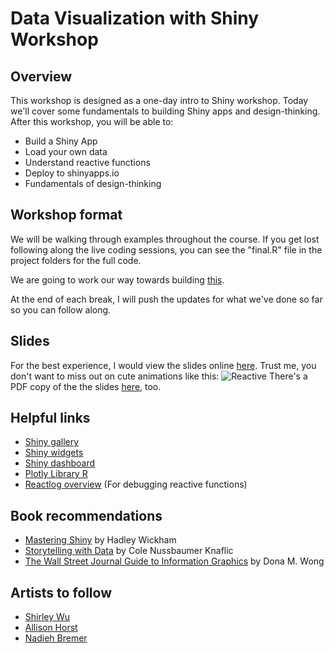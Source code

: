 # Data Visualization with Shiny Workshop

## Overview
This workshop is designed as a one-day intro to Shiny workshop. Today we'll cover some fundamentals to building Shiny apps and design-thinking. After this workshop, you will be able to:

- Build a Shiny App
- Load your own data
- Understand reactive functions
- Deploy to shinyapps.io
- Fundamentals of design-thinking

## Workshop format
We will be walking through examples throughout the course. If you get lost following along the live coding sessions, you can see the "final.R" file in the project folders for the full code.

We are going to work our way towards building [this](https://veeps.shinyapps.io/shiny_workshop/).

At the end of each break, I will push the updates for what we've done so far so you can follow along. 

## Slides
For the best experience, I would view the slides online [here](https://docs.google.com/presentation/d/15S1CL5cinseDYhjExdkvCjkKtC6y2smm70vksr05c1g/edit?usp=sharing).
Trust me, you don't want to miss out on cute animations like this: ![Reactive](https://static1.squarespace.com/static/56b18976f8baf3f55716718f/57f5b864414fb53f7ae1d7bd/5f3383550dc6857846f62829/1597211539736/?format=1500w)
There's a PDF copy of the the slides [here](slides.pdf), too.

## Helpful links
- [Shiny gallery](https://shiny.rstudio.com/gallery/)
- [Shiny widgets](https://shiny.rstudio.com/gallery/widget-gallery.html)
- [Shiny dashboard](https://rstudio.github.io/shinydashboard/get_started.html)
- [Plotly Library R](https://plotly.com/r/)
- [Reactlog overview](https://rstudio.github.io/reactlog/articles/reactlog.html) (For debugging reactive functions)


## Book recommendations
- [Mastering Shiny](https://mastering-shiny.org/) by Hadley Wickham
- [Storytelling with Data](https://www.amazon.com/Storytelling-Data-Visualization-Business-Professionals/dp/1119002257) by Cole Nussbaumer Knaflic
- [The Wall Street Journal Guide to Information Graphics](https://www.amazon.com/Street-Journal-Guide-Information-Graphics/dp/0393347281) by Dona M. Wong

## Artists to follow
- [Shirley Wu](https://twitter.com/sxywu)
- [Allison Horst](https://twitter.com/allison_horst)
- [Nadieh Bremer](https://twitter.com/NadiehBremer)